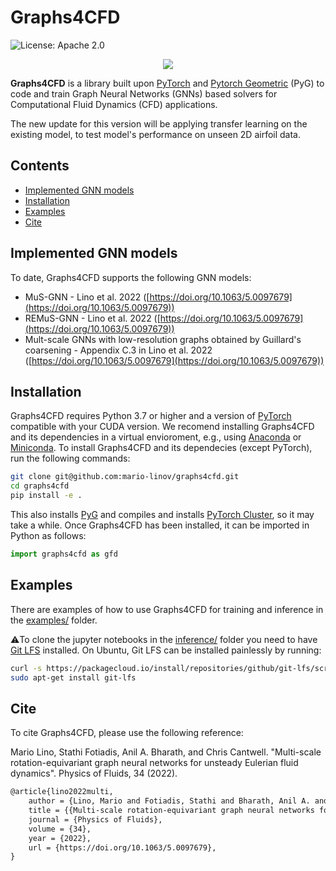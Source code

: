 # Graphs4CFD

![License: Apache 2.0](https://img.shields.io/badge/License-Apache%202.0-green.svg)

<p align="center">
  <img src="https://i.ibb.co/BnV3P44/example-remus-gnn.gif" />
</p>

**Graphs4CFD** is a library built upon [PyTorch](https://pytorch.org/) and [Pytorch Geometric](https://pytorch-geometric.readthedocs.io/en/latest/) (PyG) to code and train Graph Neural Networks (GNNs) based solvers for Computational Fluid Dynamics (CFD) applications.

The new update for this version will be applying transfer learning on the existing model, to test model's performance on unseen 2D airfoil data.

## Contents
<!-- Table of contents -->
- [Implemented GNN models](#implemented-gnn-models)
- [Installation](#installation)
- [Examples](#examples)
- [Cite](#cite)

## Implemented GNN models

To date, Graphs4CFD supports the following GNN models:
- MuS-GNN - Lino et al. 2022 ([https://doi.org/10.1063/5.0097679](https://doi.org/10.1063/5.0097679))
- REMuS-GNN - Lino et al. 2022 ([https://doi.org/10.1063/5.0097679](https://doi.org/10.1063/5.0097679))
- Mult-scale GNNs with low-resolution graphs obtained by Guillard's coarsening - Appendix C.3 in Lino et al. 2022 ([https://doi.org/10.1063/5.0097679](https://doi.org/10.1063/5.0097679))

## Installation

Graphs4CFD requires Python 3.7 or higher and a version of [PyTorch](https://pytorch.org/) compatible with your CUDA version.
We recomend installing Graphs4CFD and its dependencies in a virtual envioroment, e.g., using [Anaconda](https://www.anaconda.com/) or [Miniconda](https://docs.conda.io/en/latest/miniconda.html).
To install Graphs4CFD and its dependecies (except PyTorch), run the following commands:

```bash
git clone git@github.com:mario-linov/graphs4cfd.git
cd graphs4cfd
pip install -e .
```

This also installs [PyG](https://pytorch-geometric.readthedocs.io/en/latest/) and compiles and installs [PyTorch Cluster](https://github.com/rusty1s/pytorch_cluster), so it may take a while.
Once Graphs4CFD has been installed, it can be imported in Python as follows:

```python
import graphs4cfd as gfd
```

## Examples

There are examples of how to use Graphs4CFD for training and inference in the [examples/](https://github.com/mario-linov/graphs4cfd/tree/main/examples) folder.

:warning:To clone the jupyter notebooks in the [inference/](https://github.com/mario-linov/graphs4cfd/tree/main/examples/inference) folder you need to have [Git LFS](https://git-lfs.com/) installed.
On Ubuntu, Git LFS can be installed painlessly by running:

```bash
curl -s https://packagecloud.io/install/repositories/github/git-lfs/script.deb.sh | sudo bash
sudo apt-get install git-lfs
```

## Cite

To cite Graphs4CFD, please use the following reference:

Mario Lino, Stathi Fotiadis, Anil A. Bharath, and Chris Cantwell. "Multi-scale rotation-equivariant graph neural networks for unsteady Eulerian fluid dynamics". Physics of Fluids, 34 (2022).

```latex
@article{lino2022multi,
    author = {Lino, Mario and Fotiadis, Stathi and Bharath, Anil A. and Cantwell, Chris},
    title = {{Multi-scale rotation-equivariant graph neural networks for unsteady Eulerian fluid dynamics}},
    journal = {Physics of Fluids},
    volume = {34},
    year = {2022},
    url = {https://doi.org/10.1063/5.0097679},
}
```
